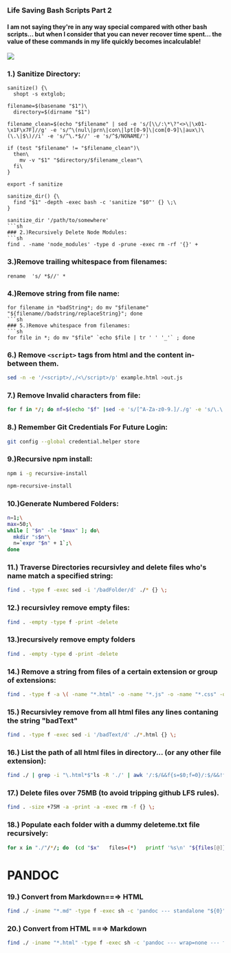 ### Life Saving Bash Scripts Part 2

#### I am not saying they're in any way special compared with other bash scripts... but when I consider that you can never recover time spent... the value of these commands in my life quickly becomes incalculable!

![](https://cdn-images-1.medium.com/max/864/0*aWKygEnTVdHuulB4.gif)

### 1.) Sanitize Directory:

````shsh
sanitize() {\
  shopt -s extglob;

filename=$(basename "$1")\
  directory=$(dirname "$1")

filename_clean=$(echo "$filename" | sed -e 's/[\\/:\*\?"<>\|\x01-\x1F\x7F]//g' -e 's/^\(nul\|prn\|con\|lpt[0-9]\|com[0-9]\|aux\)\(\.\|$\)//i' -e 's/^\.*$//' -e 's/^$/NONAME/')

if (test "$filename" != "$filename_clean")\
  then\
    mv -v "$1" "$directory/$filename_clean"\
  fi\
}

export -f sanitize

sanitize_dir() {\
  find "$1" -depth -exec bash -c 'sanitize "$0"' {} \;\
}

sanitize_dir '/path/to/somewhere'
```sh
### 2.)Recursively Delete Node Modules:
```sh
find . -name 'node_modules' -type d -prune -exec rm -rf '{}' +
````

### 3.)Remove trailing whitespace from filenames:

```
rename  's/ *$//' *
```

### 4.)Remove string from file name:

````
for filename in *badString*; do mv "$filename" "${filename//badstring/replaceString}"; done
```sh
### 5.)Remove whitespace from filenames:
```sh
for file in *; do mv "$file" `echo $file | tr ' ' '_'` ; done
````

### 6.) Remove `<script>` tags from html and the content in-between them.

```sh
sed -n -e '/<script>/,/<\/script>/p' example.html >out.js
```

### 7.) Remove Invalid characters from file:

```sh
for f in */; do nf=$(echo "$f" |sed -e 's/[^A-Za-z0-9.]/./g' -e 's/\.\.\././g' -e 's/\.\././g' -e 's/\.*$//'); test "$f" != "$nf" && mv "$f" "$nf" && echo "$nf"; done
```

### 8.) Remember Git Credentials For Future Login:

```sh
git config --global credential.helper store
```

### 9.)Recursive npm install:

```sh
npm i -g recursive-install

npm-recursive-install
```

### 10.)Generate Numbered Folders:

```sh
n=1;\
max=50;\
while [ "$n" -le "$max" ]; do\
  mkdir "s$n"\
  n=`expr "$n" + 1`;\
done
```

### 11.) Traverse Directories recursivley and delete files who's name match a specified string:

```sh
find . -type f -exec sed -i '/badFolder/d' ./* {} \;
```

### 12.) recursivley remove empty files:

```sh
find . -empty -type f -print -delete
```

### 13.)recursively remove empty folders

```sh
find . -empty -type d -print -delete
```

### 14.) Remove a string from files of a certain extension or group of extensions:

```sh
find . -type f -a \( -name "*.html" -o -name "*.js" -o -name "*.css" -o -name "*.md" \) -a -exec sed -i  '/BADSTRING/d' '{}' +
```

### 15.) Recursivley remove from all html files any lines contaning the string "badText"

```sh
find . -type f -exec sed -i '/badText/d' ./*.html {} \;
```

### 16.) List the path of all html files in directory... (or any other file extension):

```sh
find ./ | grep -i "\.html*$"ls -R './' | awk '/:$/&&f{s=$0;f=0}/:$/&&!f{sub(/:$/,"");s=$0;f=1;next}NF&&f{ print s"/"$0 }'>listing.md
```

### 17.) Delete files over 75MB (to avoid tripping github LFS rules).

```sh
find . -size +75M -a -print -a -exec rm -f {} \;
```

### 18.) Populate each folder with a dummy deleteme.txt file recursively:

```sh
for x in "./"/*/; do  (cd "$x"   files=(*)   printf '%s\n' "${files[@]}" > deleteme.txt  )done
```

# PANDOC

### 19.) Convert from Markdown==⇒ HTML

```sh
find ./ -iname "*.md" -type f -exec sh -c 'pandoc --- standalone "${0}" -o "${0%.md}.html"' {} \;
```

### 20.) Convert from HTML ==⇒ Markdown

```sh
find ./ -iname "*.html" -type f -exec sh -c 'pandoc --- wrap=none --- from html --- to markdown_strict "${0}" -o "${0%.html}.md"' {} \;
```
